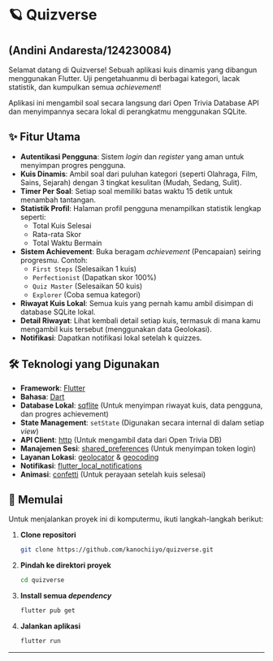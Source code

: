 # 🪐 Quizverse 
## (Andini Andaresta/124230084)
Selamat datang di Quizverse! Sebuah aplikasi kuis dinamis yang dibangun menggunakan Flutter. Uji pengetahuanmu di berbagai kategori, lacak statistik, dan kumpulkan semua *achievement*!

Aplikasi ini mengambil soal secara langsung dari Open Trivia Database API dan menyimpannya secara lokal di perangkatmu menggunakan SQLite.

## ✨ Fitur Utama

* **Autentikasi Pengguna**: Sistem *login* dan *register* yang aman untuk menyimpan progres pengguna.
* **Kuis Dinamis**: Ambil soal dari puluhan kategori (seperti Olahraga, Film, Sains, Sejarah) dengan 3 tingkat kesulitan (Mudah, Sedang, Sulit).
* **Timer Per Soal**: Setiap soal memiliki batas waktu 15 detik untuk menambah tantangan.
* **Statistik Profil**: Halaman profil pengguna menampilkan statistik lengkap seperti:
    * Total Kuis Selesai
    * Rata-rata Skor
    * Total Waktu Bermain
* **Sistem Achievement**: Buka beragam *achievement* (Pencapaian) seiring progresmu. Contoh:
    * `First Steps` (Selesaikan 1 kuis)
    * `Perfectionist` (Dapatkan skor 100%)
    * `Quiz Master` (Selesaikan 50 kuis)
    * `Explorer` (Coba semua kategori)
* **Riwayat Kuis Lokal**: Semua kuis yang pernah kamu ambil disimpan di database SQLite lokal.
* **Detail Riwayat**: Lihat kembali detail setiap kuis, termasuk di mana kamu mengambil kuis tersebut (menggunakan data Geolokasi).
* **Notifikasi**: Dapatkan notifikasi lokal setelah k quizzes.

## 🛠️ Teknologi yang Digunakan

* **Framework**: [Flutter](https://flutter.dev/)
* **Bahasa**: [Dart](https://dart.dev/)
* **Database Lokal**: [sqflite](https://pub.dev/packages/sqflite) (Untuk menyimpan riwayat kuis, data pengguna, dan progres achievement)
* **State Management**: `setState` (Digunakan secara internal di dalam setiap *view*)
* **API Client**: [http](https://pub.dev/packages/http) (Untuk mengambil data dari Open Trivia DB)
* **Manajemen Sesi**: [shared_preferences](https://pub.dev/packages/shared_preferences) (Untuk menyimpan token login)
* **Layanan Lokasi**: [geolocator](https://pub.dev/packages/geolocator) & [geocoding](https://pub.dev/packages/geocoding)
* **Notifikasi**: [flutter_local_notifications](https://pub.dev/packages/flutter_local_notifications)
* **Animasi**: [confetti](https://pub.dev/packages/confetti) (Untuk perayaan setelah kuis selesai)

## 🚀 Memulai

Untuk menjalankan proyek ini di komputermu, ikuti langkah-langkah berikut:

1.  **Clone repositori**
    ```sh
    git clone https://github.com/kanochiiyo/quizverse.git
    ```

2.  **Pindah ke direktori proyek**
    ```sh
    cd quizverse
    ```

3.  **Install semua *dependency***
    ```sh
    flutter pub get
    ```

4.  **Jalankan aplikasi**
    ```sh
    flutter run
    ```

---
